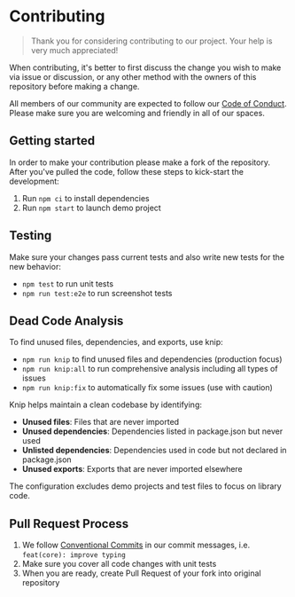 # Contributing

> Thank you for considering contributing to our project. Your help is very much appreciated!

When contributing, it's better to first discuss the change you wish to make via issue or discussion, or any other method
with the owners of this repository before making a change.

All members of our community are expected to follow our
[Code of Conduct](https://github.com/taiga-family/.github/blob/main/CODE_OF_CONDUCT.md). Please make sure you are
welcoming and friendly in all of our spaces.

## Getting started

In order to make your contribution please make a fork of the repository. After you've pulled the code, follow these
steps to kick-start the development:

1. Run `npm ci` to install dependencies
2. Run `npm start` to launch demo project

## Testing

Make sure your changes pass current tests and also write new tests for the new behavior:

- `npm test` to run unit tests
- `npm run test:e2e` to run screenshot tests

## Dead Code Analysis

To find unused files, dependencies, and exports, use knip:

- `npm run knip` to find unused files and dependencies (production focus)
- `npm run knip:all` to run comprehensive analysis including all types of issues
- `npm run knip:fix` to automatically fix some issues (use with caution)

Knip helps maintain a clean codebase by identifying:
- **Unused files**: Files that are never imported
- **Unused dependencies**: Dependencies listed in package.json but never used
- **Unlisted dependencies**: Dependencies used in code but not declared in package.json
- **Unused exports**: Exports that are never imported elsewhere

The configuration excludes demo projects and test files to focus on library code.

## Pull Request Process

1. We follow [Conventional Commits](https://www.conventionalcommits.org/en/v1.0.0-beta.4/) in our commit messages, i.e.
   `feat(core): improve typing`
2. Make sure you cover all code changes with unit tests
3. When you are ready, create Pull Request of your fork into original repository
